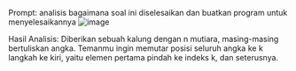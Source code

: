 Prompt: analisis bagaimana soal ini diselesaikan dan buatkan program untuk menyelesaikannya
![image](https://github.com/user-attachments/assets/9df37027-17e0-4c63-83e4-63d4a258abd1)

Hasil Analisis: Diberikan sebuah kalung dengan n mutiara, masing-masing bertuliskan angka. Temanmu ingin memutar posisi seluruh angka ke k langkah ke kiri, yaitu elemen pertama pindah ke indeks k, dan seterusnya.
